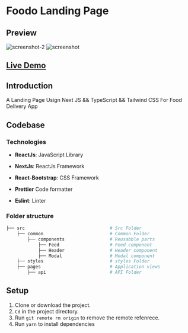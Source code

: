 # Foodo Landing Page

## Preview

![screenshot-2](https://user-images.githubusercontent.com/88515844/153203836-78dca78e-73fa-4973-908f-cfe1cf8014df.png)
![screenshot](https://user-images.githubusercontent.com/88515844/153203847-e38a508d-1887-43db-abc0-e896a7002e58.png)

## **[Live Demo](https://instagram-clone-ruddy.vercel.app/)**

## Introduction

A Landing Page Usign Next JS && TypeScript && Tailwind CSS For Food Delivery App

## Codebase

### Technologies

- **ReactJs**: JavaScript Library

- **NextJs**: ReactJs Framework

- **React-Bootstrap**: CSS Framework

- **Prettier** Code formatter

- **Eslint**: Linter

### Folder structure

```sh
├── src                                # Src Folder
    ├── common                         # Common Folder
        ├── components                 # Reusabble parts
            ├── Feed                   # Feed component
            ├── Header                 # Header component
            ├── Modal                  # Modal component
    ├── styles                         # styles Folder
    ├── pages                          # Application views
        ├── api                        # API Folder
```

## Setup

1. Clone or download the project.
2. `Cd` in the project directory.
3. Run `git remote rm origin` to remove the remote refenrece.
4. Run `yarn` to install dependencies
